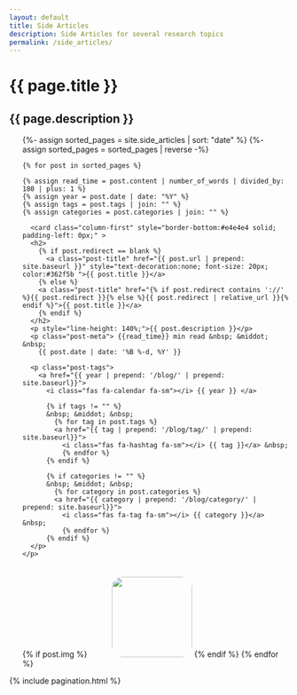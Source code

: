 ```yaml
---
layout: default
title: Side Articles
description: Side Articles for several research topics
permalink: /side_articles/
---
```


<div class="post">
  <div class="header-bar">
    <h1>{{ page.title }}</h1>
    <h2>{{ page.description }}</h2>
  </div>
  <ul class="post-list">
    {%- assign sorted_pages = site.side_articles | sort: "date" %}
    {%- assign sorted_pages = sorted_pages | reverse -%} 

    {% for post in sorted_pages %}

    {% assign read_time = post.content | number_of_words | divided_by: 180 | plus: 1 %}
    {% assign year = post.date | date: "%Y" %}
    {% assign tags = post.tags | join: "" %}
    {% assign categories = post.categories | join: "" %}

      <card class="column-first" style="border-bottom:#e4e4e4 solid; padding-left: 0px;" >
      <h2>
        {% if post.redirect == blank %}
          <a class="post-title" href="{{ post.url | prepend: site.baseurl }}" style="text-decoration:none; font-size: 20px; color:#362f5b ">{{ post.title }}</a>
        {% else %}
        <a class="post-title" href="{% if post.redirect contains '://' %}{{ post.redirect }}{% else %}{{ post.redirect | relative_url }}{% endif %}">{{ post.title }}</a>
        {% endif %}
      </h2>
      <p style="line-height: 140%;">{{ post.description }}</p>
      <p class="post-meta"> {{read_time}} min read &nbsp; &middot; &nbsp;
        {{ post.date | date: '%B %-d, %Y' }}
      
      <p class="post-tags">
        <a href="{{ year | prepend: '/blog/' | prepend: site.baseurl}}">
          <i class="fas fa-calendar fa-sm"></i> {{ year }} </a>

          {% if tags != "" %}
          &nbsp; &middot; &nbsp;
            {% for tag in post.tags %}
            <a href="{{ tag | prepend: '/blog/tag/' | prepend: site.baseurl}}">
              <i class="fas fa-hashtag fa-sm"></i> {{ tag }}</a> &nbsp;
              {% endfor %}
          {% endif %}

          {% if categories != "" %}
          &nbsp; &middot; &nbsp;
            {% for category in post.categories %}
            <a href="{{ category | prepend: '/blog/category/' | prepend: site.baseurl}}">
              <i class="fas fa-tag fa-sm"></i> {{ category }}</a> &nbsp;
              {% endfor %}
          {% endif %}
      </p>
    </p>
  </card>
      <card class="column-second">
      {% if post.img %}
          <img src="{{ post.img }}" width="145px" height="145px" style="margin-top:20px;margin-left:40px;border-radius: 20px;"> 
      {% endif %}
      </card>
    {% endfor %}
    
  </ul>
  {% include pagination.html %}

</div>